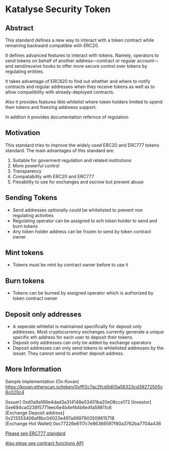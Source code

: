 # Katalyse Security Token

## Abstract

This standard defines a new way to interact with a token contract while remaining backward compatible with ERC20.

It defines advanced features to interact with tokens. Namely, operators to send tokens on behalf of another address—contract or regular account—and send/receive hooks to offer  more secure control over tokens by regulating entities.

It takes advantage of ERC820 to find out whether and where to notify contracts and regular addresses when they receive tokens as well as to allow compatibility with already-deployed contracts.

Also it provides features likle whitelist where token holders limited to spend their tokens and freezing addreess support.

In addtion it provides documentation refernce of regulation


## Motivation

This standard tries to improve the widely used ERC20 and ERC777 tokens standard. The main advantages of this standard are:

1. Suitable for goverment regulation and related institutions 
2. More powerful control
3. Transparency
4. Compatability with ERC20 and ERC777
5. Flexability to use for exchanges and escrow but prevent abuse

## Sending Tokens

* Send addresses optionally could be whitelisted to prevent non regulating activities
* Regulating operator can be assigned to ech token holder to send and burn tokens
* Any token holder address can be frozen to send by token contract owner

## Mint tokens

* Tokens must be mint by contract owner before to use it

## Burn tokens

* Tokens can be burned by assigned operator which is authorized by token contract owner

## Deposit only addresses

* A seperate whitelist is maintained specifically for deposit only addresses. Most cryptocurrency exchanges currently generate a unique specific eth address for each user to deposit their tokens. 
* Deposit only addresses can only be added by exchange operators
* Deposit addresses can only send tokens to whitelisted addresses by the issuer. They cannot send to another deposit address.

## More Information

Sample Implementation (On Kovan)
https://kovan.etherscan.io/token/0xfff2c7ac2fcd0d05a56323cd39272505c8c020c4

[Issuer] 0xd0a9a166e4dad3a314148e03451ba20e08cce172	
[Investor] 0xe694ca0238f5771eec6e4b4ef44b6e4fa59811c6	
[Exchange Deposit address]	0x213353406af8bc04023e497a9997903509615718	
[Exchange Hot Wallet]	0xc77226e6117c7e86366597f80a3762ba7704a436

[Please see ERC777 standard](https://eips.ethereum.org/EIPS/eip-777)

[Also plese see contract functions API](https://pinnacleone.github.io/docs/SecurityToken/)
